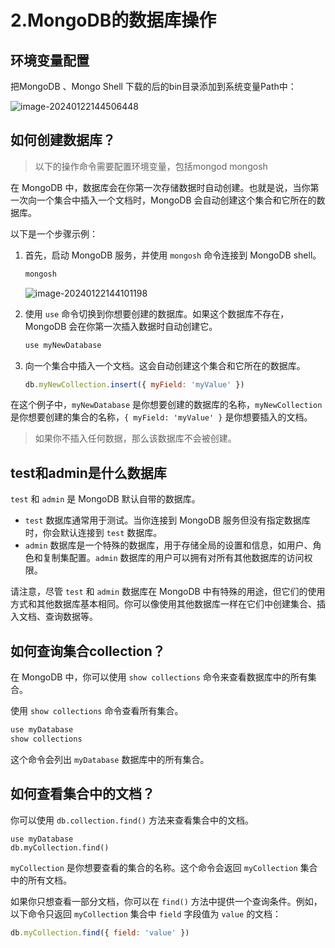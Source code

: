 # 2.MongoDB的数据库操作

## 环境变量配置

把MongoDB 、Mongo Shell 下载的后的bin目录添加到系统变量Path中：

![image-20240122144506448](https://s2.loli.net/2024/01/22/JDACpYrVduBLQG9.png)

## 如何创建数据库？

> 以下的操作命令需要配置环境变量，包括mongod mongosh

在 MongoDB 中，数据库会在你第一次存储数据时自动创建。也就是说，当你第一次向一个集合中插入一个文档时，MongoDB 会自动创建这个集合和它所在的数据库。

以下是一个步骤示例：

1. 首先，启动 MongoDB 服务，并使用 `mongosh` 命令连接到 MongoDB shell。

   ```sh
   mongosh
   ```

   ![image-20240122144101198](https://s2.loli.net/2024/01/22/ZpGlLUdAWwDYsEB.png)

2. 使用 `use` 命令切换到你想要创建的数据库。如果这个数据库不存在，MongoDB 会在你第一次插入数据时自动创建它。

   ```sh
   use myNewDatabase
   ```

3. 向一个集合中插入一个文档。这会自动创建这个集合和它所在的数据库。

   ```js
   db.myNewCollection.insert({ myField: 'myValue' })
   ```

在这个例子中，`myNewDatabase` 是你想要创建的数据库的名称，`myNewCollection` 是你想要创建的集合的名称，`{ myField: 'myValue' }` 是你想要插入的文档。

> 如果你不插入任何数据，那么该数据库不会被创建。

## test和admin是什么数据库

`test` 和 `admin` 是 MongoDB 默认自带的数据库。

- `test` 数据库通常用于测试。当你连接到 MongoDB 服务但没有指定数据库时，你会默认连接到 `test` 数据库。
- `admin` 数据库是一个特殊的数据库，用于存储全局的设置和信息，如用户、角色和复制集配置。`admin` 数据库的用户可以拥有对所有其他数据库的访问权限。

请注意，尽管 `test` 和 `admin` 数据库在 MongoDB 中有特殊的用途，但它们的使用方式和其他数据库基本相同。你可以像使用其他数据库一样在它们中创建集合、插入文档、查询数据等。

## 如何查询集合collection？

在 MongoDB 中，你可以使用 `show collections` 命令来查看数据库中的所有集合。

使用 `show collections` 命令查看所有集合。

```javascript
use myDatabase
show collections
```

这个命令会列出 `myDatabase` 数据库中的所有集合。

## 如何查看集合中的文档？

你可以使用 `db.collection.find()` 方法来查看集合中的文档。

```
use myDatabase
db.myCollection.find()
```

`myCollection` 是你想要查看的集合的名称。这个命令会返回 `myCollection` 集合中的所有文档。

如果你只想查看一部分文档，你可以在 `find()` 方法中提供一个查询条件。例如，以下命令只返回 `myCollection` 集合中 `field` 字段值为 `value` 的文档：

```js
db.myCollection.find({ field: 'value' })
```

